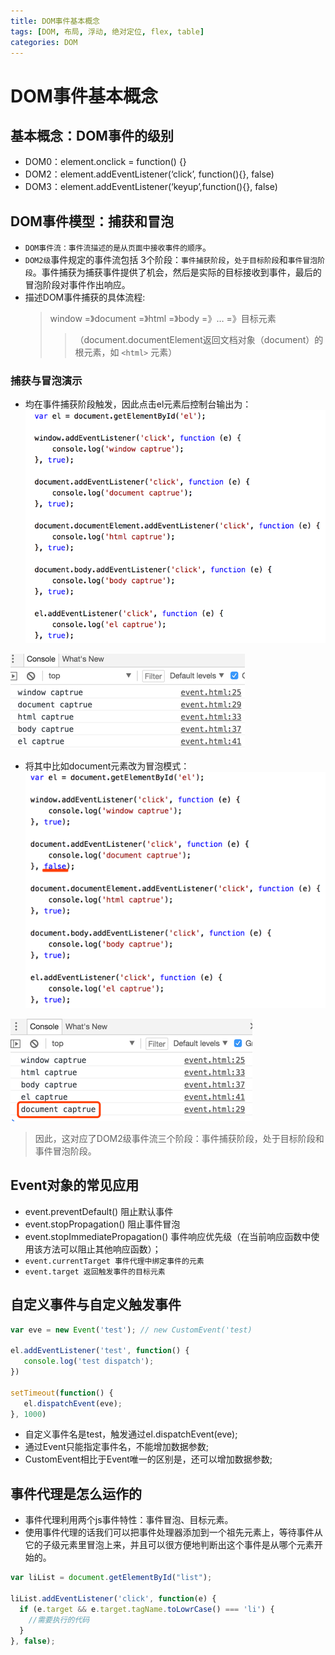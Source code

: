 ```yaml
---
title: DOM事件基本概念
tags: [DOM, 布局, 浮动, 绝对定位, flex, table]
categories: DOM
---
```


# DOM事件基本概念

## 基本概念：DOM事件的级别
- DOM0：element.onclick = function() {}
- DOM2：element.addEventListener(‘click’, function(){}, false)
- DOM3：element.addEventListener(‘keyup’,function(){}, false)

## DOM事件模型：捕获和冒泡
- `DOM事件流：事件流描述的是从页面中接收事件的顺序`。
- `DOM2级`事件规定的事件流包括 3个阶段：`事件捕获阶段`，`处于目标阶段`和`事件冒泡阶段`。事件捕获为捕获事件提供了机会，然后是实际的目标接收到事件，最后的冒泡阶段对事件作出响应。
- 描述DOM事件捕获的具体流程:
    > window =》document =》html =》body =》… =》目标元素
    >>（document.documentElement返回文档对象（document）的根元素，如 `<html>` 元素）

### 捕获与冒泡演示
- 均在事件捕获阶段触发，因此点击el元素后控制台输出为：
![](./images/dom-1-01.png)

![](./images/dom-1-02.png)

- 将其中比如document元素改为冒泡模式：
![](./images/dom-1-03.png)

![](./images/dom-1-04.png)

> 因此，这对应了DOM2级事件流三个阶段：事件捕获阶段，处于目标阶段和事件冒泡阶段。

## Event对象的常见应用
- event.preventDefault() 阻止默认事件
- event.stopPropagation() 阻止事件冒泡
- event.stopImmediatePropagation() 事件响应优先级（在当前响应函数中使用该方法可以阻止其他响应函数）；
- `event.currentTarget 事件代理中绑定事件的元素`
- `event.target 返回触发事件的目标元素`

## 自定义事件与自定义触发事件
 ```js
var eve = new Event('test'); // new CustomEvent('test)

el.addEventListener('test', function() {
    console.log('test dispatch');
})

setTimeout(function() {
    el.dispatchEvent(eve);
}, 1000)
 ```
- 自定义事件名是test，触发通过el.dispatchEvent(eve);
- 通过Event只能指定事件名，不能增加数据参数;
- CustomEvent相比于Event唯一的区别是，还可以增加数据参数;

## 事件代理是怎么运作的
- 事件代理利用两个js事件特性：事件冒泡、目标元素。
- 使用事件代理的话我们可以把事件处理器添加到一个祖先元素上，等待事件从它的子级元素里冒泡上来，并且可以很方便地判断出这个事件是从哪个元素开始的。
```js
var liList = document.getElementById("list");

liList.addEventListener('click', function(e) {
  if (e.target && e.target.tagName.toLowrCase() === 'li') {
    //需要执行的代码
  }
}, false);
```

